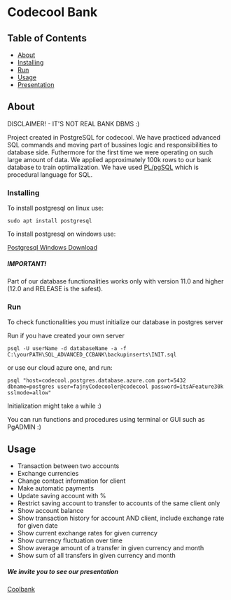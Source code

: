 # Codecool Bank

## Table of Contents

- [About](#about)
- [Installing](#installing)
- [Run](#run)
- [Usage](#usage)
- [Presentation](#presentation)

## About <a name = "about"></a>

DISCLAIMER! - IT'S NOT REAL BANK DBMS :)

Project created in PostgreSQL for codecool. We have practiced advanced SQL commands and 
moving part of bussines logic and responsibilities to database side.
Futhermore for the first time we were operating on such large amount of data.
We applied approximately 100k rows to our bank database to train optimalization. 
We have used [PL/pgSQL](https://www.postgresql.org/docs/9.3/plpgsql.html) which is procedural language for SQL. 


### Installing <a name = "installing"></a>

To install postgresql on linux use:

```
sudo apt install postgresql
```

To install postgresql on windows use:

[Postgresql Windows Download](https://www.postgresql.org/download/windows/)

##### IMPORTANT! 

Part of our database functionalities works only with version 11.0 and higher 
(12.0 and RELEASE is the safest).

### Run <a name = "run"></a>

To check functionalities you must initialize our database in postgres server

Run if you have created your own server

```
psql -U userName -d databaseName -a -f C:\yourPATH\SQL_ADVANCED_CCBANK\backupinserts\INIT.sql
```

or use our cloud azure one, and run:

```
psql "host=codecool.postgres.database.azure.com port=5432 dbname=postgres user=fajnyCodecooler@codecool password=itsAFeature30k sslmode=allow"
```

Initialization might take a while :)

You can run functions and procedures using terminal or GUI such as PgADMIN :)

## Usage <a name = "usage"></a>

- Transaction between two accounts
- Exchange currencies 
- Change contact information for client
- Make automatic payments
- Update saving account with %
- Restrict saving account to transfer to accounts of the same client only
- Show account balance
- Show transaction history for account AND client, include exchange rate for given date
- Show current exchange rates for given currency
- Show currency fluctuation over time
- Show average amount of a transfer in given currency and month
- Show sum of all transfers in given currency and month

##### We invite you to see our presentation <a name = "presentation"></a>

[Coolbank](https://1drv.ms/p/s!AsXGRL0aZrMDgVYMSmvgwHG47bHK?e=3uf0Ng)

